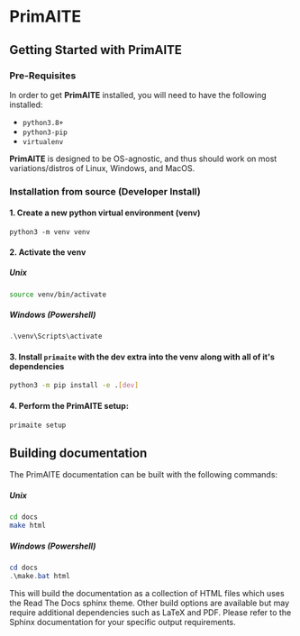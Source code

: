# PrimAITE

## Getting Started with PrimAITE


### Pre-Requisites

In order to get **PrimAITE** installed, you will need to have the following installed:

- `python3.8+`
- `python3-pip`
- `virtualenv`

**PrimAITE** is designed to be OS-agnostic, and thus should work on most variations/distros of Linux, Windows, and MacOS.

### Installation from source (Developer Install)
#### 1. Create a new python virtual environment (venv)

```unix
python3 -m venv venv
```

#### 2. Activate the venv

##### Unix
```bash
source venv/bin/activate
```

##### Windows (Powershell)
```powershell
.\venv\Scripts\activate
```

#### 3. Install `primaite` with the dev extra into the venv along with all of it's dependencies

```bash
python3 -m pip install -e .[dev]
```

#### 4. Perform the PrimAITE setup:

```bash
primaite setup
```

## Building documentation
The PrimAITE documentation can be built with the following commands:

##### Unix
```bash
cd docs
make html
```

##### Windows (Powershell)
```powershell
cd docs
.\make.bat html
```

This will build the documentation as a collection of HTML files which uses the Read The Docs sphinx theme. Other build
options are available but may require additional dependencies such as LaTeX and PDF. Please refer to the Sphinx documentation
for your specific output requirements.
